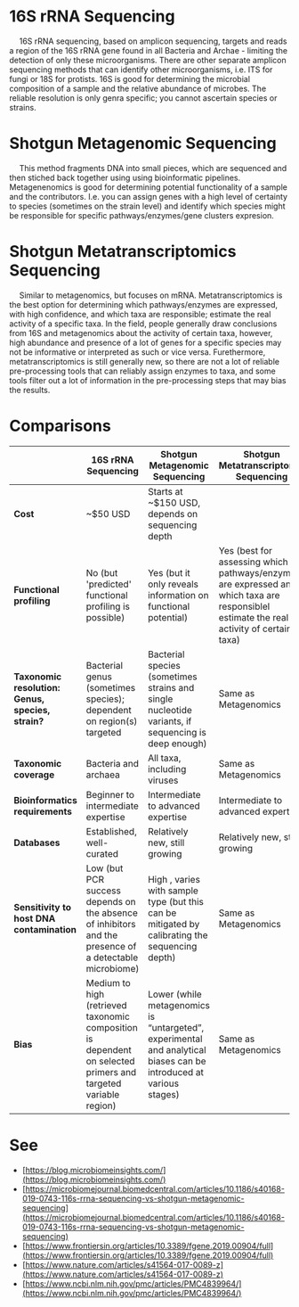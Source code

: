 # 16S rRNA Sequencing

&emsp; 16S rRNA sequencing, based on amplicon sequencing, targets and reads a region of the 16S rRNA gene found in all Bacteria and Archae - limiting the detection of only these microorganisms. There are other separate amplicon sequencing methods that can identify other microorganisms, i.e. ITS for fungi or 18S for protists. 16S is good for determining the microbial composition of a sample and the relative abundance of microbes. The reliable resolution is only genra specific; you cannot ascertain species or strains.

# Shotgun Metagenomic Sequencing

&emsp; This method fragments DNA into small pieces, which are sequenced and then stiched back together using using bioinformatic pipelines. Metagenenomics is good for determining potential functionality of a sample and the contributors. I.e. you can assign genes with a high level of certainty to species (sometimes on the strain level) and identify which  species might be responsible for specific pathways/enzymes/gene clusters expresion.

# Shotgun Metatranscriptomics Sequencing

&emsp; Similar to metagenomics, but focuses on mRNA. Metatranscriptomics is the best option for determining which pathways/enzymes are expressed, with high confidence, and which taxa are responsible; estimate the real activity of a specific taxa. In the field, people generally draw conclusions from 16S and metagenomics about the activity of certain taxa, however, high abundance and presence of a lot of genes for a specific species may not be informative or interpreted as such or vice versa. Furethermore, metatranscriptomics is still generally new, so there are not a lot of reliable pre-processing tools that can reliably assign enzymes to taxa, and some tools filter out a lot of information in the pre-processing steps that may bias the results.

# Comparisons

|                                                   | 16S rRNA Sequencing                                                                                            | Shotgun Metagenomic Sequencing                                                                                       | Shotgun Metatranscriptomic Sequencing                                                                                                    |
| ------------------------------------------------- | -------------------------------------------------------------------------------------------------------------- | -------------------------------------------------------------------------------------------------------------------- | ---------------------------------------------------------------------------------------------------------------------------------------- |
| **Cost**                                          | ~$50 USD                                                                                                       | Starts at ~$150 USD, depends on sequencing depth                                                                     |                                                                                                                                          |
| **Functional profiling**                          | No (but 'predicted' functional profiling is possible)                                                          | Yes (but it only reveals information on functional potential)                                                        | Yes (best for assessing which pathways/enzymes are expressed and which taxa are responsiblel estimate the real activity of certain taxa) |
| **Taxonomic resolution: Genus, species, strain?** | Bacterial genus (sometimes species); dependent on region(s) targeted                                           | Bacterial species (sometimes strains and single nucleotide variants, if sequencing is deep enough)                   | Same as Metagenomics                                                                                                                     |
| **Taxonomic coverage**                            | Bacteria and archaea                                                                                           | All taxa, including viruses                                                                                          | Same as Metagenomics                                                                                                                     |
| **Bioinformatics requirements**                   | Beginner to intermediate expertise                                                                             | Intermediate to advanced expertise                                                                                   | Intermediate to advanced expertise                                                                                                       |
| **Databases**                                     | Established, well-curated                                                                                      | Relatively new, still growing                                                                                        | Relatively new, still growing                                                                                                            |
| **Sensitivity to host DNA contamination**         | Low (but PCR success depends on the absence of inhibitors and the presence of a detectable microbiome)         | High , varies with sample type (but this can be mitigated by calibrating the sequencing depth)                       | Same as Metagenomics                                                                                                                     |
| **Bias**                                          | Medium to high (retrieved taxonomic composition is dependent on selected primers and targeted variable region) | Lower (while metagenomics is “untargeted”, experimental and analytical biases can be introduced at various stages) | Same as Metagenomics                                                                                                                     |

# See

* [https://blog.microbiomeinsights.com/](https://blog.microbiomeinsights.com/)
* [https://microbiomejournal.biomedcentral.com/articles/10.1186/s40168-019-0743-116s-rrna-sequencing-vs-shotgun-metagenomic-sequencing](https://microbiomejournal.biomedcentral.com/articles/10.1186/s40168-019-0743-116s-rrna-sequencing-vs-shotgun-metagenomic-sequencing)
* [https://www.frontiersin.org/articles/10.3389/fgene.2019.00904/full](https://www.frontiersin.org/articles/10.3389/fgene.2019.00904/full)
* [https://www.nature.com/articles/s41564-017-0089-z](https://www.nature.com/articles/s41564-017-0089-z)
* [https://www.ncbi.nlm.nih.gov/pmc/articles/PMC4839964/](https://www.ncbi.nlm.nih.gov/pmc/articles/PMC4839964/)